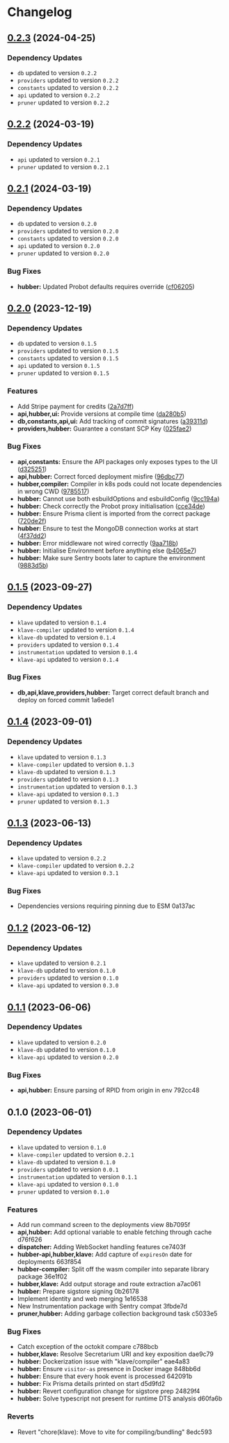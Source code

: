 # Changelog
## [0.2.3](https://github.com/klave-network/platform/compare/hubber@0.2.2...hubber@0.2.3) (2024-04-25)

### Dependency Updates

* `db` updated to version `0.2.2`
* `providers` updated to version `0.2.2`
* `constants` updated to version `0.2.2`
* `api` updated to version `0.2.2`
* `pruner` updated to version `0.2.2`
## [0.2.2](https://github.com/klave-network/platform/compare/hubber@0.2.1...hubber@0.2.2) (2024-03-19)

### Dependency Updates

* `api` updated to version `0.2.1`
* `pruner` updated to version `0.2.1`
## [0.2.1](https://github.com/klave-network/platform/compare/hubber@0.2.0...hubber@0.2.1) (2024-03-19)

### Dependency Updates

* `db` updated to version `0.2.0`
* `providers` updated to version `0.2.0`
* `constants` updated to version `0.2.0`
* `api` updated to version `0.2.0`
* `pruner` updated to version `0.2.0`

### Bug Fixes

* **hubber:** Updated Probot defaults requires override ([cf06205](https://github.com/klave-network/platform/commit/cf062053de89df446d79a98d2657badc366f5bc0))

## [0.2.0](https://github.com/klave-network/platform/compare/hubber@0.1.5...hubber@0.2.0) (2023-12-19)

### Dependency Updates

* `db` updated to version `0.1.5`
* `providers` updated to version `0.1.5`
* `constants` updated to version `0.1.5`
* `api` updated to version `0.1.5`
* `pruner` updated to version `0.1.5`

### Features

* Add Stripe payment for credits ([2a7d7ff](https://github.com/klave-network/platform/commit/2a7d7ff011649c2ae81b97989cd45625326e0776))
* **api,hubber,ui:** Provide versions at compile time ([da280b5](https://github.com/klave-network/platform/commit/da280b518d945b29c519341bc3a0755e13e2d836))
* **db,constants,api,ui:** Add tracking of commit signatures ([a39311d](https://github.com/klave-network/platform/commit/a39311d03d2f8fa50983958d4a829ec3ab09565f))
* **providers,hubber:** Guarantee a constant SCP Key ([025fae2](https://github.com/klave-network/platform/commit/025fae25c4dd6059ab9fbf86cb5d16a57c23389e))


### Bug Fixes

* **api,constants:** Ensure the API packages only exposes types to the UI ([d325251](https://github.com/klave-network/platform/commit/d325251033fd05fa895f5058ef97e15b5ff89d51))
* **api,hubber:** Correct forced deployment misfire ([96dbc77](https://github.com/klave-network/platform/commit/96dbc7794da36d1c8070fac3dd7a6e283e8ecfed))
* **hubber,compiler:** Compiler in k8s pods could not locate dependencies in wrong CWD ([9785517](https://github.com/klave-network/platform/commit/978551798e0f0707d30e593d5c624f45b2b39030))
* **hubber:** Cannot use both esbuildOptions and esbuildConfig ([9cc194a](https://github.com/klave-network/platform/commit/9cc194a07c157ce1dba5ec5f0a6dc555524a153a))
* **hubber:** Check correctly the Probot proxy initialisation ([cce34de](https://github.com/klave-network/platform/commit/cce34de2355442c911a02dcfa24ea16ef3ac0376))
* **hubber:** Ensure Prisma client is imported from the correct package ([720de2f](https://github.com/klave-network/platform/commit/720de2fe26d3efa86524e12423b5b04cb2a59340))
* **hubber:** Ensure to test the MongoDB connection works at start ([4f37dd2](https://github.com/klave-network/platform/commit/4f37dd2a052db7d0ee6d2ce498e3f9ad7cf33e10))
* **hubber:** Error middleware not wired correctly ([9aa718b](https://github.com/klave-network/platform/commit/9aa718b42e0d03a5ec63414de669d417b13edee3))
* **hubber:** Initialise Environment before anything else ([b4065e7](https://github.com/klave-network/platform/commit/b4065e7f5bd8195b28746bc8d7ab85014a9ba6eb))
* **hubber:** Make sure Sentry boots later to capture the environment ([9883d5b](https://github.com/klave-network/platform/commit/9883d5b847ae98c3a453c02454260c0753bef6e4))

## [0.1.5](///compare/hubber@0.1.4...hubber@0.1.5) (2023-09-27)

### Dependency Updates

* `klave` updated to version `0.1.4`
* `klave-compiler` updated to version `0.1.4`
* `klave-db` updated to version `0.1.4`
* `providers` updated to version `0.1.4`
* `instrumentation` updated to version `0.1.4`
* `klave-api` updated to version `0.1.4`

### Bug Fixes

* **db,api,klave,providers,hubber:** Target correct default branch and deploy on forced commit 1a6ede1

## [0.1.4](///compare/hubber@0.1.3...hubber@0.1.4) (2023-09-01)

### Dependency Updates

* `klave` updated to version `0.1.3`
* `klave-compiler` updated to version `0.1.3`
* `klave-db` updated to version `0.1.3`
* `providers` updated to version `0.1.3`
* `instrumentation` updated to version `0.1.3`
* `klave-api` updated to version `0.1.3`
* `pruner` updated to version `0.1.3`
## [0.1.3](///compare/hubber@0.1.2...hubber@0.1.3) (2023-06-13)

### Dependency Updates

* `klave` updated to version `0.2.2`
* `klave-compiler` updated to version `0.2.2`
* `klave-api` updated to version `0.3.1`

### Bug Fixes

* Dependencies versions requiring pinning due to ESM 0a137ac

## [0.1.2](///compare/hubber@0.1.1...hubber@0.1.2) (2023-06-12)

### Dependency Updates

* `klave` updated to version `0.2.1`
* `klave-db` updated to version `0.1.0`
* `providers` updated to version `0.1.0`
* `klave-api` updated to version `0.3.0`
## [0.1.1](///compare/hubber@0.1.0...hubber@0.1.1) (2023-06-06)

### Dependency Updates

* `klave` updated to version `0.2.0`
* `klave-db` updated to version `0.1.0`
* `klave-api` updated to version `0.2.0`

### Bug Fixes

* **api,hubber:** Ensure parsing of RPID from origin in env 792cc48

## 0.1.0 (2023-06-01)

### Dependency Updates

* `klave` updated to version `0.1.0`
* `klave-compiler` updated to version `0.2.1`
* `klave-db` updated to version `0.1.0`
* `providers` updated to version `0.0.1`
* `instrumentation` updated to version `0.1.1`
* `klave-api` updated to version `0.1.0`
* `pruner` updated to version `0.1.0`

### Features

* Add run command screen to the deployments view 8b7095f
* **api,hubber:** Add optional variable to enable fetching through cache d76f626
* **dispatcher:** Adding WebSocket handling features ce7403f
* **hubber-api,hubber,klave:** Add capture of `expiresOn` date for deployments 663f854
* **hubber-compiler:** Split off the wasm compiler into separate library package 36e1f02
* **hubber,klave:** Add output storage and route extraction a7ac061
* **hubber:** Prepare sigstore signing 0b26178
* Implement identity and web merging 1e16538
* New Instrumentation package with Sentry compat 3fbde7d
* **pruner,hubber:** Adding garbage collection background task c5033e5


### Bug Fixes

* Catch exception of the octokit compare c788bcb
* **hubber,klave:** Resolve Secretarium URI and key exposition dae9c79
* **hubber:** Dockerization issue with "klave/compiler" eae4a83
* **hubber:** Ensure `visitor-as` presence in Docker image 848bb6d
* **hubber:** Ensure that every hook event is processed 642091b
* **hubber:** Fix Prisma details printed on start d5d9fd2
* **hubber:** Revert configuration change for sigstore prep 24829f4
* **hubber:** Solve typescript not present for runtime DTS analysis d60fa6b


### Reverts

* Revert "chore(klave): Move to vite for compiling/bundling" 8edc593
